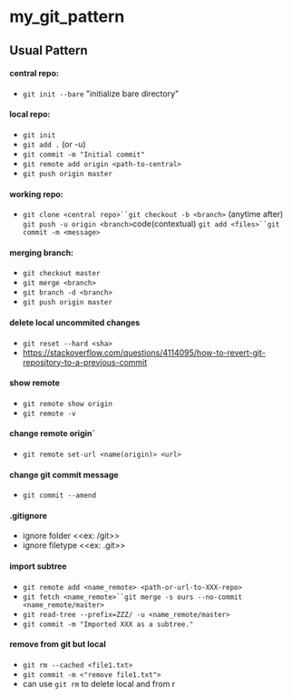 # my_git_pattern

## Usual Pattern

#### central repo:
 * `git init --bare` "initialize bare directory"

#### local repo:
 * `git init`
 * `git add .` (or -u)
 * `git commit -m "Initial commit"`
 * `git remote add origin <path-to-central>`
 * `git push origin master`

#### working repo:
 * `git clone <central repo>``git checkout -b <branch>` (anytime after) `git push -u origin <branch>`code(contextual) `git add <files>``git commit -m <message>`

#### merging branch:
 * `git checkout master`
 * `git merge <branch>`
 * `git branch -d <branch>`
 * `git push origin master`

#### delete local uncommited changes
 * `git reset --hard <sha>`
 * <https://stackoverflow.com/questions/4114095/how-to-revert-git-repository-to-a-previous-commit>

#### show remote
 * `git remote show origin`
 * `git remote -v`

#### change remote origin`
 * `git remote set-url <name(origin)> <url>`

#### change git commit message
 * `git commit --amend`

#### .gitignore
 * ignore folder <<ex: /git>>
 * ignore filetype <<ex: .git>>

#### import subtree
 * `git remote add <name_remote> <path-or-url-to-XXX-repo>`
 * `git fetch <name_remote>``git merge -s ours --no-commit <name_remote/master>`
 * `git read-tree --prefix=ZZZ/ -u <name_remote/master>`
 * `git commit -m "Imported XXX as a subtree."`

#### remove from git but local
 * `git rm --cached <file1.txt>`
 * `git commit -m <"remove file1.txt">`
 * can use `git rm` to delete local and from r
